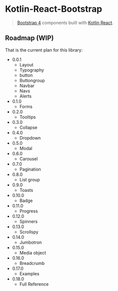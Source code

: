 # Kotlin-React-Bootstrap

> [Bootstrap 4][bootstrap] components built with [Kotlin React][kotlin-react].

[bootstrap]: https://getbootstrap.com/
[kotlin-react]: https://github.com/JetBrains/kotlin-wrappers/tree/master/kotlin-react

## Roadmap (WIP)

That is the current plan for this library:

- 0.0.1
    - Layout
    - Typography
    - button
    - Buttongroup
    - Navbar
    - Navs
    - Alerts
- 0.1.0
    - Forms
- 0.2.0
    - Tooltips
- 0.3.0
    - Collapse
- 0.4.0
    - Dropdown
- 0.5.0
    - Modal
- 0.6.0
    - Carousel
- 0.7.0
    - Pagination
- 0.8.0
    - List group
- 0.9.0
    - Toasts
- 0.10.0
    - Badge
- 0.11.0
    - Progress
- 0.12.0
    - Spinners
- 0.13.0
    - Scrollspy
- 0.14.0
    - Jumbotron
- 0.15.0
    - Media object
- 0.16.0
    - Breadcrumb
- 0.17.0
    - Examples
- 0.18.0
    - Full Reference
